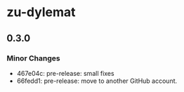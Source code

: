 # zu-dylemat

## 0.3.0

### Minor Changes

- 467e04c: pre-release: small fixes
- 66fedd1: pre-release: move to another GitHub account.

